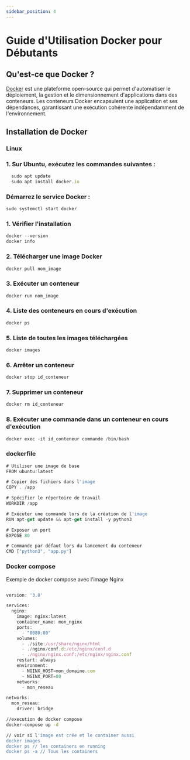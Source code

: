 ```yaml
---
sidebar_position: 4
---
```



# Guide d'Utilisation Docker pour Débutants



## Qu'est-ce que Docker ?

[Docker](https://www.docker.com/) est une plateforme open-source qui permet d'automatiser le déploiement, la gestion et le dimensionnement d'applications dans des conteneurs. Les conteneurs Docker encapsulent une application et ses dépendances, garantissant une exécution cohérente indépendamment de l'environnement.

## Installation de Docker

### Linux

### 1. Sur Ubuntu, exécutez les commandes suivantes :
 ```js
   sudo apt update
   sudo apt install docker.io
```
### Démarrez le service Docker :
```js
sudo systemctl start docker
```
### 1. Vérifier l'installation

```js
docker --version
docker info
```
### 2. Télécharger une image Docker

```js
docker pull nom_image
```
### 3. Exécuter un conteneur
```js
docker run nom_image
```
### 4. Liste des conteneurs en cours d'exécution

```js
docker ps
```
### 5. Liste de toutes les images téléchargées
```js
docker images
```
### 6. Arrêter un conteneur
```js
docker stop id_conteneur
```
### 7. Supprimer un conteneur
```js
docker rm id_conteneur
```
### 8. Exécuter une commande dans un conteneur en cours d'exécution
```js
docker exec -it id_conteneur commande /bin/bash
```

### dockerfile

```js
# Utiliser une image de base
FROM ubuntu:latest

# Copier des fichiers dans l'image
COPY . /app

# Spécifier le répertoire de travail
WORKDIR /app

# Exécuter une commande lors de la création de l'image
RUN apt-get update && apt-get install -y python3

# Exposer un port
EXPOSE 80

# Commande par défaut lors du lancement du conteneur
CMD ["python3", "app.py"]

```
### Docker compose
Exemple de docker compose avec l'image Nginx

```js

version: '3.8'

services:
  nginx:
    image: nginx:latest
    container_name: mon_nginx
    ports:
      - "8080:80"
    volumes:
      - ./site:/usr/share/nginx/html
      - ./nginx/conf.d:/etc/nginx/conf.d
      - ./nginx/nginx.conf:/etc/nginx/nginx.conf
    restart: always
    environment:
      - NGINX_HOST=mon_domaine.com
      - NGINX_PORT=80
    networks:
      - mon_reseau

networks:
  mon_reseau:
    driver: bridge
```

```sh
//execution de docker compose
docker-compose up -d

// voir si l'image est crée et le container aussi
docker images
docker ps // les containers en running
docker ps -a // Tous les containers 
```